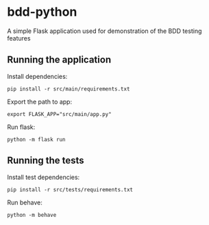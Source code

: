 # bdd-python
A simple Flask application used for demonstration of the BDD testing features

## Running the application
Install dependencies: 

`pip install -r src/main/requirements.txt`

Export the path to app:

`export FLASK_APP="src/main/app.py"` 

Run flask:

`python -m flask run`

## Running the tests
Install test dependencies:

`pip install -r src/tests/requirements.txt`

Run behave:

`python -m behave`